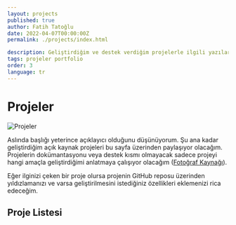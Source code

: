 ```yaml
---
layout: projects
published: true
author: Fatih Tatoğlu
date: 2022-04-07T00:00:00Z
permalink: ./projects/index.html

description: Geliştirdiğim ve destek verdiğim projelerle ilgili yazılarımın olduğu bölümün giriş yazısı.
tags: projeler portfolio
order: 3
language: tr
---
```


# Projeler

![Projeler](../../image/projects.jpg)

Aslında başlığı yeterince açıklayıcı olduğunu düşünüyorum. Şu ana kadar geliştirdiğim açık kaynak projeleri bu sayfa üzerinden paylaşıyor olacağım. Projelerin dokümantasyonu veya destek kısmı olmayacak sadece projeyi hangi amaçla geliştirdiğimi anlatmaya çalışıyor olacağım ([Fotoğraf Kaynağı](https://www.pexels.com/tr-tr/fotograf/tilt-shift-lens-uzerindeki-kodlar-2004161/)).

Eğer ilginizi çeken bir proje olursa projenin GitHub reposu üzerinden yıldızlamanızı ve varsa geliştirilmesini istediğiniz özellikleri eklemenizi rica edeceğim.

## Proje Listesi
